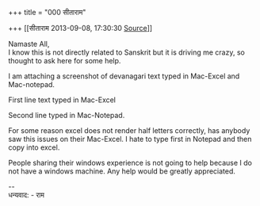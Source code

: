 +++
title = "000 सीताराम"

+++
[[सीताराम	2013-09-08, 17:30:30 [Source](https://groups.google.com/g/samskrita/c/TmZerEH_Uj0)]]



Namaste All,  
I know this is not directly related to Sanskrit but it is driving me crazy, so thought to ask here for some help.  

I am attaching a screenshot of devanagari text typed in Mac-Excel and Mac-notepad.  
  

First line text typed in Mac-Excel  

Second line typed in Mac-Notepad.  
  

For some reason excel does not render half letters correctly, has anybody saw this issues on their Mac-Excel. I hate to type first in Notepad and then copy into excel.  
  

People sharing their windows experience is not going to help because I do not have a windows machine. Any help would be greatly appreciated.  

  
--  
धन्यवाद: - राम

